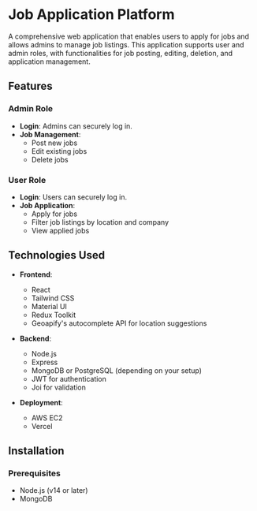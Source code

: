 # Job Application Platform

A comprehensive web application that enables users to apply for jobs and allows admins to manage job listings. This application supports user and admin roles, with functionalities for job posting, editing, deletion, and application management.

## Features

### Admin Role
- **Login**: Admins can securely log in.
- **Job Management**:
  - Post new jobs
  - Edit existing jobs
  - Delete jobs

### User Role
- **Login**: Users can securely log in.
- **Job Application**:
  - Apply for jobs
  - Filter job listings by location and company
  - View applied jobs

## Technologies Used

- **Frontend**:
  - React
  - Tailwind CSS
  - Material UI
  - Redux Toolkit
  - Geoapify's autocomplete API for location suggestions

- **Backend**:
  - Node.js
  - Express
  - MongoDB or PostgreSQL (depending on your setup)
  - JWT for authentication
  - Joi for validation

- **Deployment**:
  - AWS EC2
  - Vercel

## Installation

### Prerequisites

- Node.js (v14 or later)
- MongoDB 



